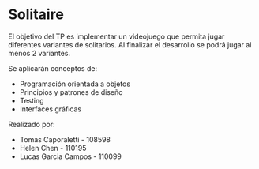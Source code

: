 # Solitaire

El objetivo del TP es implementar un videojuego que permita jugar diferentes variantes de solitarios. Al finalizar el desarrollo se podrá jugar al menos 2 variantes.

Se aplicarán conceptos de:

  - Programación orientada a objetos
  - Principios y patrones de diseño
  - Testing
  - Interfaces gráficas

Realizado por:
  - Tomas Caporaletti - 108598
  - Helen Chen - 110195
  - Lucas Garcia Campos - 110099
